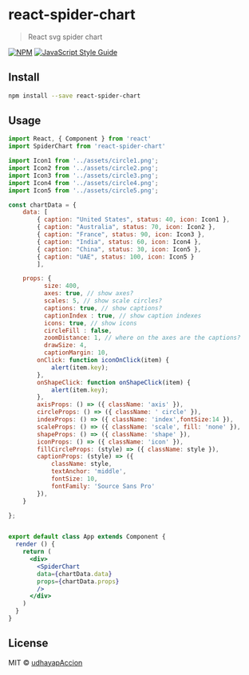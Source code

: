 # react-spider-chart

> React svg spider chart

[![NPM](https://img.shields.io/npm/v/react-spider-chart.svg)](https://www.npmjs.com/package/react-spider-chart) [![JavaScript Style Guide](https://img.shields.io/badge/code_style-standard-brightgreen.svg)](https://standardjs.com)

## Install

```bash
npm install --save react-spider-chart
```

## Usage

```jsx
import React, { Component } from 'react'
import SpiderChart from 'react-spider-chart'

import Icon1 from '../assets/circle1.png';
import Icon2 from '../assets/circle2.png';
import Icon3 from '../assets/circle3.png';
import Icon4 from '../assets/circle4.png';
import Icon5 from '../assets/circle5.png';

const chartData = {
    data: [
        { caption: "United States", status: 40, icon: Icon1 },
        { caption: "Australia", status: 70, icon: Icon2 },
        { caption: "France", status: 90, icon: Icon3 },
        { caption: "India", status: 60, icon: Icon4 },
        { caption: "China", status: 30, icon: Icon5 },
        { caption: "UAE", status: 100, icon: Icon5 }
        ],

    props: {
          size: 400,
          axes: true, // show axes?
          scales: 5, // show scale circles?
          captions: true, // show captions?
          captionIndex : true, // show caption indexes
          icons: true, // show icons
          circleFill : false,
          zoomDistance: 1, // where on the axes are the captions?
          drawSize: 4,
          captionMargin: 10,
        onClick: function iconOnClick(item) {
            alert(item.key);
        },
        onShapeClick: function onShapeClick(item) {
            alert(item.key);
        },
        axisProps: () => ({ className: 'axis' }),
        circleProps: () => ({ className: ' circle' }),
        indexProps: () => ({ className: 'index',fontSize:14 }),
        scaleProps: () => ({ className: 'scale', fill: 'none' }),
        shapeProps: () => ({ className: 'shape' }),
        iconProps: () => ({ className: 'icon' }),
        fillCircleProps: (style) => ({ className: style }),
        captionProps: (style) => ({
            className: style,
            textAnchor: 'middle',
            fontSize: 10,
            fontFamily: 'Source Sans Pro'
        }),
    }

};


export default class App extends Component {
  render () {
    return (
      <div>
        <SpiderChart
		data={chartData.data}
		props={chartData.props}
		/>
      </div>
    )
  }
}

```

## License

MIT © [udhayapAccion](https://github.com/udhayapAccion)
